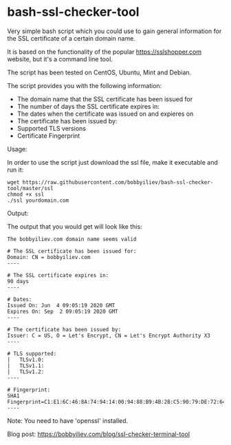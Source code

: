 # bash-ssl-checker-tool
Very simple bash script which you could use to gain general information for the SSL certificate of a certain domain name. 

It is based on the functionality of the popular https://sslshopper.com website, but it's a command line tool.

The script has been tested on CentOS, Ubuntu, Mint and Debian.

The script provides you with the following information:

* The domain name that the SSL certificate has been issued for
* The number of days the SSL certificate expires in:
* The dates when the certificate was issued on and expieres on
* The certificate has been issued by:
* Supported TLS versions
* Certificate Fingerprint

Usage:

In order to use the script just download the ssl file, make it executable and run it:

```
wget https://raw.githubusercontent.com/bobbyiliev/bash-ssl-checker-tool/master/ssl
chmod +x ssl
./ssl yourdomain.com
```

Output:

The output that you would get will look like this:

```
The bobbyiliev.com domain name seems valid

# The SSL certificate has been issued for:
Domain: CN = bobbyiliev.com
----

# The SSL certificate expires in:
90 days
----

# Dates:
Issued On: Jun  4 09:05:19 2020 GMT
Expires On: Sep  2 09:05:19 2020 GMT
----

# The certificate has been issued by:
Issuer: C = US, O = Let's Encrypt, CN = Let's Encrypt Authority X3
----

# TLS supported:
|   TLSv1.0:
|   TLSv1.1:
|   TLSv1.2:
----

# Fingerprint:
SHA1 Fingerprint=C1:E1:6C:46:8A:74:94:14:00:94:88:B9:4B:2B:C5:90:79:DE:72:64
----
```

Note: You need to have 'openssl' installed.

Blog post:
https://bobbyiliev.com/blog/ssl-checker-terminal-tool
